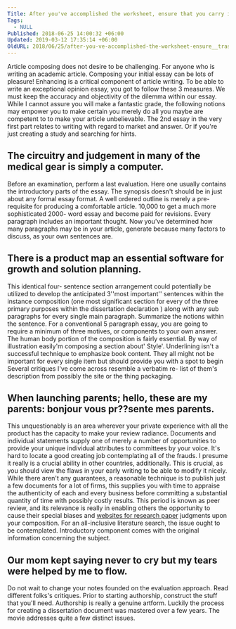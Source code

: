 ```yaml
---
Title: After you've accomplished the worksheet, ensure that you carry it inside your meeting or make certain that it remains throughout the mobile call for easy research before you.
Tags:
  - NULL
Published: 2018-06-25 14:00:32 +06:00
Updated: 2019-03-12 17:35:14 +06:00
OldURL: 2018/06/25/after-you-ve-accomplished-the-worksheet-ensure__trashed/
---
```


<p>Article composing does not desire to be challenging.  For anyone who is writing an academic article. Composing your initial essay can be lots of pleasure! Enhancing is a critical component of article writing. To be able to write an exceptional opinion essay, you got to follow these 3 measures. We must keep the accuracy and objectivity of the dilemma within our essay.<!--more--> While I cannot assure you will make a fantastic grade, the following notions may empower you to make certain you merely do all you maybe are competent to to make your article unbelievable. The 2nd essay in the very first part relates to writing with regard to market and answer. Or if you're just creating a study and searching for hints.  <h2>The circuitry and judgement in many of the medical gear is simply a computer.</h2><p>Before an examination, perform a last evaluation. Here one usually contains the introductory parts of the essay. The synopsis doesn't should be in just about any formal essay format. A well ordered outline is merely a pre-requisite for producing a comfortable article. 10,000 to get a much more sophisticated 2000- word essay and become paid for revisions. Every paragraph includes an important thought. Now you've determined how many paragraphs may be in your article, generate because many factors to discuss, as your own sentences are.    <h2>There is a product map an essential software for growth and solution planning.</h2><p>This identical four- sentence section arrangement could potentially be utilized to develop the anticipated 3''most important'' sentences within the instance composition (one most significant section for every of the three primary purposes within the dissertation declaration ) along with any sub paragraphs for every single main paragraph. Summarize the notions within the sentence. For a conventional 5 paragraph essay, you are going to require a minimum of three motives, or components to your own answer. The human body portion of the composition is fairly essential. By way of illustration easily'm composing a section about' Style'. Underlining isn't a successful technique to emphasize book content. They all might not be important for every single item but should provide you with a spot to begin Several critiques I've come across resemble a verbatim re- list of them's description from possibly the site or the thing packaging.  <h2>When launching parents; hello, these are my parents: bonjour vous pr??sente mes parents.</h2><p>This unquestionably is an area wherever your private experience with all the product has the capacity to make your review radiance. Documents and individual statements supply one of merely a number of opportunities to provide your unique individual attributes to committees by your voice. It's hard to locate a good creating job contemplating all of the frauds. I presume it really is a crucial ability in other countries, additionally. This is crucial, as you should view the flaws in your early writing to be able to modify it nicely. While there aren't any guarantees, a reasonable technique is to publish just a few documents for a lot of firms, this supplies you with time to appraise the authenticity of each and every business before committing a substantial quantity of time with possibly costly results. This period is known as peer review, and its relevance is really in enabling others the opportunity to cause their special biases and <a href="https://www.affordable-papers.net/">websites for research paper</a> judgments upon your composition. For an all-inclusive literature search, the issue ought to be contemplated. Introductory component comes with the original information concerning the subject.  <h2>Our mom kept saying never to cry but my tears were helped by me to flow.</h2><p>Do not wait to change your notes founded on the evaluation approach. Read different folks's critiques. Prior to starting authorship, construct the stuff that you'll need. Authorship is really a genuine artform. Luckily the process for creating a dissertation document was mastered over a few years. The movie addresses quite a few distinct issues.
